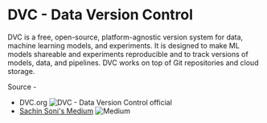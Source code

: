 # DVC - Data Version Control 


DVC is a free, open-source, platform-agnostic version system for data, machine learning models, and experiments. It is designed to make ML models shareable and experiments reproducible and to track versions of models, data, and pipelines. DVC works on top of Git repositories and cloud storage.


Source - 
* DVC.org
![DVC - Data Version Control official](https://dvc.org/static/da720a4b7b9b33a811b2b4fb6b176e86/d209b/data-registry.png)
* [Sachin Soni's Medium](https://medium.com/@sachinsoni600517/understanding-dvc-a-practical-guide-to-data-version-control-04c105413ab4)
![Medium](https://miro.medium.com/v2/resize:fit:1400/format:webp/0*lSF2IWwTIkNsnoY-.png)
